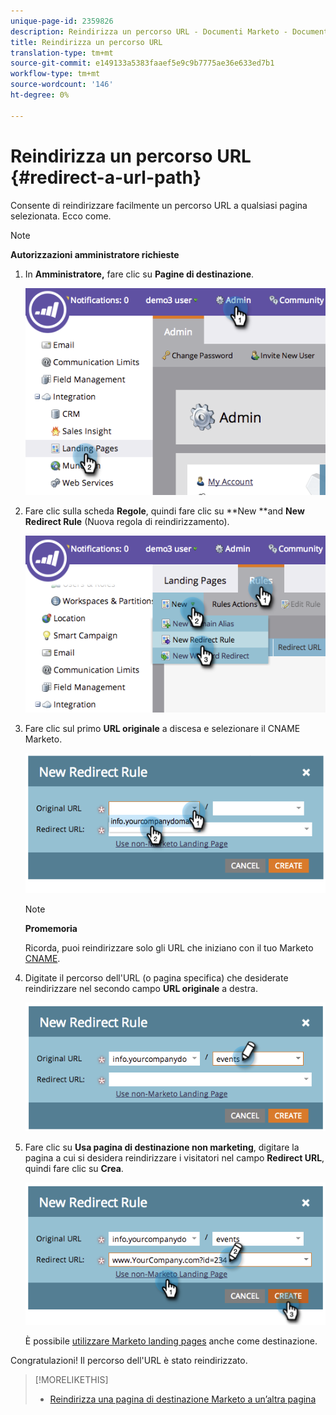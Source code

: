 ```yaml
---
unique-page-id: 2359826
description: Reindirizza un percorso URL - Documenti Marketo - Documentazione prodotto
title: Reindirizza un percorso URL
translation-type: tm+mt
source-git-commit: e149133a5383faaef5e9c9b7775ae36e633ed7b1
workflow-type: tm+mt
source-wordcount: '146'
ht-degree: 0%

---
```



# Reindirizza un percorso URL {#redirect-a-url-path}

Consente di reindirizzare facilmente un percorso URL a qualsiasi pagina selezionata. Ecco come.

>[!NOTE]
>
>**Autorizzazioni amministratore richieste**

1. In **Amministratore,** fare clic su **Pagine di destinazione**.

   ![](assets/image2014-9-18-13-3a43-3a29.png)

1. Fare clic sulla scheda **Regole**, quindi fare clic su **New **and **New Redirect Rule** (Nuova regola di reindirizzamento).

   ![](assets/image2014-9-18-13-3a43-3a40.png)

1. Fare clic sul primo **URL originale** a discesa e selezionare il CNAME Marketo.

   ![](assets/image2014-9-18-13-3a43-3a49.png)

   >[!NOTE]
   >
   >**Promemoria**
   >
   >
   >Ricorda, puoi reindirizzare solo gli URL che iniziano con il tuo Marketo [CNAME](../../../../product-docs/demand-generation/landing-pages/landing-page-actions/customize-your-landing-page-urls-with-a-cname.md).

1. Digitate il percorso dell&#39;URL (o pagina specifica) che desiderate reindirizzare nel secondo campo **URL originale** a destra.

   ![](assets/image2014-9-18-13-3a43-3a59.png)

1. Fare clic su **Usa pagina di destinazione non marketing**, digitare la pagina a cui si desidera reindirizzare i visitatori nel campo **Redirect URL**, quindi fare clic su **Crea**.

   ![](assets/image2014-9-18-13-3a44-3a7.png)

   È possibile [utilizzare Marketo landing pages](https://docs.marketo.com/x/vAEk) anche come destinazione.

Congratulazioni!  Il percorso dell&#39;URL è stato reindirizzato.

>[!MORELIKETHIS]
>
>* [Reindirizza una pagina di destinazione Marketo a un’altra pagina](../../../../product-docs/demand-generation/landing-pages/landing-page-actions/redirect-a-marketo-landing-page-to-another-page.md)

>



